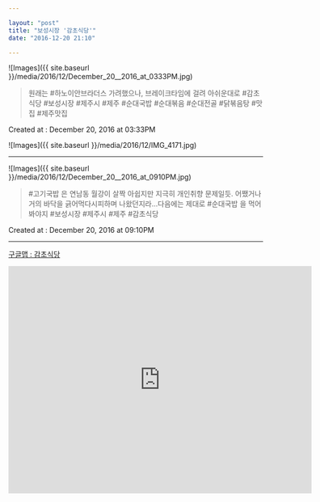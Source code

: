```yaml
---

layout: "post"  
title: "보성시장 '감초식당'"  
date: "2016-12-20 21:10"

---
```


![Images]({{ site.baseurl }}/media/2016/12/December_20__2016_at_0333PM.jpg)

> 원래는 #하노이안브라더스 가려했으나, 브레이크타임에 걸려 아쉬운대로 #감초식당 #보성시장 #제주시 #제주 #순대국밥 #순대볶음 #순대전골 #닭볶음탕 #맛집 #제주맛집

Created at : December 20, 2016 at 03:33PM

![Images]({{ site.baseurl }}/media/2016/12/IMG_4171.jpg)

---

![Images]({{ site.baseurl }}/media/2016/12/December_20__2016_at_0910PM.jpg)

> \#고기국밥 은 연남동 월강이 살짝 아쉽지만 지극히 개인취향 문제일듯. 어쨌거나 거의 바닥을 긁어먹다시피하며 나왔던지라...다음에는 제대로 #순대국밥 을 먹어 봐야지 #보성시장 #제주시 #제주 #감초식당

Created at : December 20, 2016 at 09:10PM

---

[구글맵 : 감초식당](https://goo.gl/maps/8Y7K2tJn4TJ2)

<iframe src="https://www.google.com/maps/embed?pb=!1m18!1m12!1m3!1d3326.926436894513!2d126.5277821!3d33.503291!2m3!1f0!2f0!3f0!3m2!1i1024!2i768!4f13.1!3m3!1m2!1s0x350cfca957d5cba7%3A0x3c2c1fc0e4f690b8!2z6rCQ7LSI7Iud64u5!5e0!3m2!1sko!2skr!4v1482287363335" width="600" height="450" frameborder="0" style="border:0" allowfullscreen></iframe>
